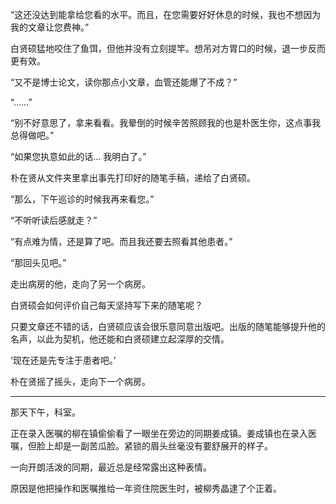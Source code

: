 “这还没达到能拿给您看的水平。而且，在您需要好好休息的时候，我也不想因为我的文章让您费神。”

白贤硕猛地咬住了鱼饵，但他并没有立刻提竿。想吊对方胃口的时候，退一步反而更有效。

“又不是博士论文，读你那点小文章，血管还能爆了不成？”

“……”

“别不好意思了，拿来看看。我晕倒的时候辛苦照顾我的也是朴医生你，这点事我总得做吧。”

“如果您执意如此的话… 我明白了。”

朴在贤从文件夹里拿出事先打印好的随笔手稿，递给了白贤硕。

“那么，下午巡诊的时候我再来看您。”

“不听听读后感就走？”

“有点难为情，还是算了吧。而且我还要去照看其他患者。”

“那回头见吧。”

走出病房的他，走向了另一个病房。

白贤硕会如何评价自己每天坚持写下来的随笔呢？

只要文章还不错的话，白贤硕应该会很乐意同意出版吧。出版的随笔能够提升他的名声，以此为契机，他还能和白贤硕建立起深厚的交情。

‘现在还是先专注于患者吧。’

朴在贤摇了摇头，走向下一个病房。

* * *

那天下午，科室。

正在录入医嘱的柳在镇偷偷看了一眼坐在旁边的同期姜成镇。姜成镇也在录入医嘱，但脸上却是一副苦瓜脸。紧锁的眉头丝毫没有要舒展开的样子。

一向开朗活泼的同期，最近总是经常露出这种表情。

原因是他把操作和医嘱推给一年资住院医生时，被柳秀晶逮了个正着。